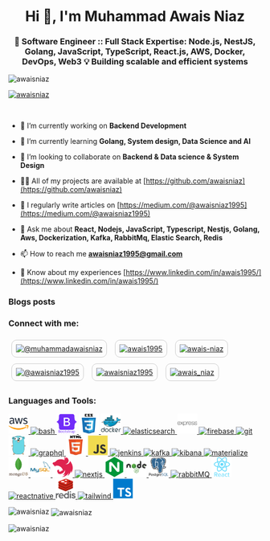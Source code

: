 <h1 align="center">Hi 👋, I'm Muhammad Awais Niaz</h1>
<h3 align="center">🚀 Software Engineer :: Full Stack Expertise: Node.js, NestJS, Golang, JavaScript, TypeScript, React.js, AWS, Docker, DevOps, Web3 💡 Building scalable and efficient systems</h3>

<p align="left"> <img src="https://komarev.com/ghpvc/?username=awaisniaz&label=Profile%20views&color=0e75b6&style=flat" alt="awaisniaz" /> </p>

<p align="left"> <a href="https://github.com/ryo-ma/github-profile-trophy"><img src="https://github-profile-trophy.vercel.app/?username=awaisniaz" alt="awaisniaz" /></a> </p>

<p align="left"> <a href="https://twitter.com/" target="blank"><img src="https://img.shields.io/twitter/follow/?logo=twitter&style=for-the-badge" alt="" /></a> </p>

- 🔭 I’m currently working on **Backend Development**

- 🌱 I’m currently learning **Golang, System design, Data Science and AI**

- 👯 I’m looking to collaborate on **Backend & Data science & System Design**

- 👨‍💻 All of my projects are available at [https://github.com/awaisniaz](https://github.com/awaisniaz)

- 📝 I regularly write articles on [https://medium.com/@awaisniaz1995](https://medium.com/@awaisniaz1995)

- 💬 Ask me about **React, Nodejs, JavaScript, Typescript, Nestjs, Golang, Aws, Dockerization, Kafka, RabbitMq, Elastic Search, Redis**

- 📫 How to reach me **awaisniaz1995@gmail.com**

- 📄 Know about my experiences [https://www.linkedin.com/in/awais1995/](https://www.linkedin.com/in/awais1995/)

### Blogs posts
<!-- BLOG-POST-LIST:START -->
<!-- BLOG-POST-LIST:END -->

<h3 align="left">Connect with me:</h3>
<p align="c">
  <span style="display:inline-block; border:1px solid #ccc; padding:8px; margin:6px; border-radius:10px;">
    <a href="https://dev.to/@muhammadawaisniaz" target="_blank">
      <img src="https://raw.githubusercontent.com/rahuldkjain/github-profile-readme-generator/master/src/images/icons/Social/devto.svg" alt="@muhammadawaisniaz" height="30" width="40" />
    </a>
  </span>
  <span style="display:inline-block; border:1px solid #ccc; padding:8px; margin:6px; border-radius:10px;">
    <a href="https://linkedin.com/in/awais1995" target="_blank">
      <img src="https://raw.githubusercontent.com/rahuldkjain/github-profile-readme-generator/master/src/images/icons/Social/linked-in-alt.svg" alt="awais1995" height="30" width="40" />
    </a>
  </span>
  <span style="display:inline-block; border:1px solid #ccc; padding:8px; margin:6px; border-radius:10px;">
    <a href="https://stackoverflow.com/users/awais-niaz" target="_blank">
      <img src="https://raw.githubusercontent.com/rahuldkjain/github-profile-readme-generator/master/src/images/icons/Social/stack-overflow.svg" alt="awais-niaz" height="30" width="40" />
    </a>
  </span>
  <span style="display:inline-block; border:1px solid #ccc; padding:8px; margin:6px; border-radius:10px;">
    <a href="https://medium.com/@awaisniaz1995" target="_blank">
      <img src="https://raw.githubusercontent.com/rahuldkjain/github-profile-readme-generator/master/src/images/icons/Social/medium.svg" alt="@awaisniaz1995" height="30" width="40" />
    </a>
  </span>
  <span style="display:inline-block; border:1px solid #ccc; padding:8px; margin:6px; border-radius:10px;">
    <a href="https://www.hackerrank.com/awaisniaz1995" target="_blank">
      <img src="https://raw.githubusercontent.com/rahuldkjain/github-profile-readme-generator/master/src/images/icons/Social/hackerrank.svg" alt="awaisniaz1995" height="30" width="40" />
    </a>
  </span>
  <span style="display:inline-block; border:1px solid #ccc; padding:8px; margin:6px; border-radius:10px;">
    <a href="https://www.leetcode.com/awais_niaz" target="_blank">
      <img src="https://raw.githubusercontent.com/rahuldkjain/github-profile-readme-generator/master/src/images/icons/Social/leet-code.svg" alt="awais_niaz" height="30" width="40" />
    </a>
  </span>
</p>

<h3 align="left">Languages and Tools:</h3>
<p align="left"> <a href="https://aws.amazon.com" target="_blank" rel="noreferrer"> <img src="https://raw.githubusercontent.com/devicons/devicon/master/icons/amazonwebservices/amazonwebservices-original-wordmark.svg" alt="aws" width="40" height="40"/> </a> <a href="https://www.gnu.org/software/bash/" target="_blank" rel="noreferrer"> <img src="https://www.vectorlogo.zone/logos/gnu_bash/gnu_bash-icon.svg" alt="bash" width="40" height="40"/> </a> <a href="https://getbootstrap.com" target="_blank" rel="noreferrer"> <img src="https://raw.githubusercontent.com/devicons/devicon/master/icons/bootstrap/bootstrap-plain-wordmark.svg" alt="bootstrap" width="40" height="40"/> </a> <a href="https://www.w3schools.com/css/" target="_blank" rel="noreferrer"> <img src="https://raw.githubusercontent.com/devicons/devicon/master/icons/css3/css3-original-wordmark.svg" alt="css3" width="40" height="40"/> </a> <a href="https://www.docker.com/" target="_blank" rel="noreferrer"> <img src="https://raw.githubusercontent.com/devicons/devicon/master/icons/docker/docker-original-wordmark.svg" alt="docker" width="40" height="40"/> </a> <a href="https://www.elastic.co" target="_blank" rel="noreferrer"> <img src="https://www.vectorlogo.zone/logos/elastic/elastic-icon.svg" alt="elasticsearch" width="40" height="40"/> </a> <a href="https://expressjs.com" target="_blank" rel="noreferrer"> <img src="https://raw.githubusercontent.com/devicons/devicon/master/icons/express/express-original-wordmark.svg" alt="express" width="40" height="40"/> </a> <a href="https://firebase.google.com/" target="_blank" rel="noreferrer"> <img src="https://www.vectorlogo.zone/logos/firebase/firebase-icon.svg" alt="firebase" width="40" height="40"/> </a> <a href="https://git-scm.com/" target="_blank" rel="noreferrer"> <img src="https://www.vectorlogo.zone/logos/git-scm/git-scm-icon.svg" alt="git" width="40" height="40"/> </a> <a href="https://golang.org" target="_blank" rel="noreferrer"> <img src="https://raw.githubusercontent.com/devicons/devicon/master/icons/go/go-original.svg" alt="go" width="40" height="40"/> </a> <a href="https://graphql.org" target="_blank" rel="noreferrer"> <img src="https://www.vectorlogo.zone/logos/graphql/graphql-icon.svg" alt="graphql" width="40" height="40"/> </a> <a href="https://www.w3.org/html/" target="_blank" rel="noreferrer"> <img src="https://raw.githubusercontent.com/devicons/devicon/master/icons/html5/html5-original-wordmark.svg" alt="html5" width="40" height="40"/> </a> <a href="https://developer.mozilla.org/en-US/docs/Web/JavaScript" target="_blank" rel="noreferrer"> <img src="https://raw.githubusercontent.com/devicons/devicon/master/icons/javascript/javascript-original.svg" alt="javascript" width="40" height="40"/> </a> <a href="https://www.jenkins.io" target="_blank" rel="noreferrer"> <img src="https://www.vectorlogo.zone/logos/jenkins/jenkins-icon.svg" alt="jenkins" width="40" height="40"/> </a> <a href="https://kafka.apache.org/" target="_blank" rel="noreferrer"> <img src="https://www.vectorlogo.zone/logos/apache_kafka/apache_kafka-icon.svg" alt="kafka" width="40" height="40"/> </a> <a href="https://www.elastic.co/kibana" target="_blank" rel="noreferrer"> <img src="https://www.vectorlogo.zone/logos/elasticco_kibana/elasticco_kibana-icon.svg" alt="kibana" width="40" height="40"/> </a> <a href="https://materializecss.com/" target="_blank" rel="noreferrer"> <img src="https://raw.githubusercontent.com/prplx/svg-logos/5585531d45d294869c4eaab4d7cf2e9c167710a9/svg/materialize.svg" alt="materialize" width="40" height="40"/> </a> <a href="https://www.mongodb.com/" target="_blank" rel="noreferrer"> <img src="https://raw.githubusercontent.com/devicons/devicon/master/icons/mongodb/mongodb-original-wordmark.svg" alt="mongodb" width="40" height="40"/> </a> <a href="https://www.mysql.com/" target="_blank" rel="noreferrer"> <img src="https://raw.githubusercontent.com/devicons/devicon/master/icons/mysql/mysql-original-wordmark.svg" alt="mysql" width="40" height="40"/> </a> <a href="https://nestjs.com/" target="_blank" rel="noreferrer"> <img src="https://raw.githubusercontent.com/devicons/devicon/master/icons/nestjs/nestjs-plain.svg" alt="nestjs" width="40" height="40"/> </a> <a href="https://nextjs.org/" target="_blank" rel="noreferrer"> <img src="https://cdn.worldvectorlogo.com/logos/nextjs-2.svg" alt="nextjs" width="40" height="40"/> </a> <a href="https://www.nginx.com" target="_blank" rel="noreferrer"> <img src="https://raw.githubusercontent.com/devicons/devicon/master/icons/nginx/nginx-original.svg" alt="nginx" width="40" height="40"/> </a> <a href="https://nodejs.org" target="_blank" rel="noreferrer"> <img src="https://raw.githubusercontent.com/devicons/devicon/master/icons/nodejs/nodejs-original-wordmark.svg" alt="nodejs" width="40" height="40"/> </a> <a href="https://www.postgresql.org" target="_blank" rel="noreferrer"> <img src="https://raw.githubusercontent.com/devicons/devicon/master/icons/postgresql/postgresql-original-wordmark.svg" alt="postgresql" width="40" height="40"/> </a> <a href="https://www.rabbitmq.com" target="_blank" rel="noreferrer"> <img src="https://www.vectorlogo.zone/logos/rabbitmq/rabbitmq-icon.svg" alt="rabbitMQ" width="40" height="40"/> </a> <a href="https://reactjs.org/" target="_blank" rel="noreferrer"> <img src="https://raw.githubusercontent.com/devicons/devicon/master/icons/react/react-original-wordmark.svg" alt="react" width="40" height="40"/> </a> <a href="https://reactnative.dev/" target="_blank" rel="noreferrer"> <img src="https://reactnative.dev/img/header_logo.svg" alt="reactnative" width="40" height="40"/> </a> <a href="https://redis.io" target="_blank" rel="noreferrer"> <img src="https://raw.githubusercontent.com/devicons/devicon/master/icons/redis/redis-original-wordmark.svg" alt="redis" width="40" height="40"/> </a> <a href="https://tailwindcss.com/" target="_blank" rel="noreferrer"> <img src="https://www.vectorlogo.zone/logos/tailwindcss/tailwindcss-icon.svg" alt="tailwind" width="40" height="40"/> </a> <a href="https://www.typescriptlang.org/" target="_blank" rel="noreferrer"> <img src="https://raw.githubusercontent.com/devicons/devicon/master/icons/typescript/typescript-original.svg" alt="typescript" width="40" height="40"/> </a> </p>

<p><img align="left" src="https://github-readme-stats.vercel.app/api/top-langs?username=awaisniaz&show_icons=true&locale=en&layout=compact" alt="awaisniaz" /></p>

<p>&nbsp;<img align="center" src="https://github-readme-stats.vercel.app/api?username=awaisniaz&show_icons=true&locale=en" alt="awaisniaz" /></p>

<p><img align="center" src="https://github-readme-streak-stats.herokuapp.com/?user=awaisniaz&" alt="awaisniaz" /></p>
